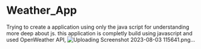 # Weather_App
Trying to create a application using only the java script for understanding more deep about js.
this application is completly build using javascript and used OpenWeather API,
![Uploading Screenshot 2023-08-03 115641.png…]()
